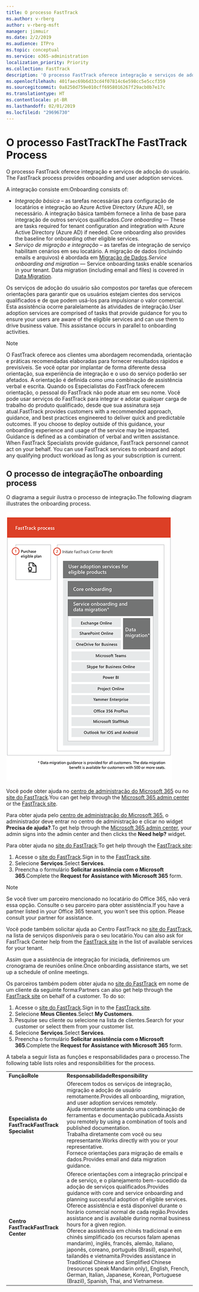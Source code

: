 ```yaml
---
title: O processo FastTrack
ms.author: v-rberg
author: v-rberg-msft
manager: jimmuir
ms.date: 2/2/2019
ms.audience: ITPro
ms.topic: conceptual
ms.service: o365-administration
localization_priority: Priority
ms.collection: FastTrack
description: 'O processo FastTrack oferece integração e serviços de adoção do usuário. '
ms.openlocfilehash: 401faec69b6d33cd4f07814c6e598cc5e5ccf359
ms.sourcegitcommit: 0a8250d759e010cff6958016267f29acb0b7e17c
ms.translationtype: HT
ms.contentlocale: pt-BR
ms.lasthandoff: 02/01/2019
ms.locfileid: "29696730"
---
```

# <a name="the-fasttrack-process"></a><span data-ttu-id="aee4b-103">O processo FastTrack</span><span class="sxs-lookup"><span data-stu-id="aee4b-103">The FastTrack Process</span></span>

<span data-ttu-id="aee4b-104">O processo FastTrack oferece integração e serviços de adoção do usuário. </span><span class="sxs-lookup"><span data-stu-id="aee4b-104">The FastTrack process provides onboarding and user adoption services.</span></span> 
  
<span data-ttu-id="aee4b-105">A integração consiste em:</span><span class="sxs-lookup"><span data-stu-id="aee4b-105">Onboarding consists of:</span></span>
  
- <span data-ttu-id="aee4b-p101">*Integração básica* – as tarefas necessárias para configuração de locatários e integração ao Azure Active Directory (Azure AD), se necessário. A integração básica também fornece a linha de base para integração de outros serviços qualificados.</span><span class="sxs-lookup"><span data-stu-id="aee4b-p101">*Core onboarding* — These are tasks required for tenant configuration and integration with Azure Active Directory (Azure AD) if needed. Core onboarding also provides the baseline for onboarding other eligible services.</span></span> 
- <span data-ttu-id="aee4b-p102">*Serviço de migração e integração* – as tarefas de integração de serviço habilitam cenários em seu locatário. A migração de dados (incluindo emails e arquivos) é abordada em [Migração de Dados](O365-data-migration.md).</span><span class="sxs-lookup"><span data-stu-id="aee4b-p102">*Service onboarding and migration* — Service onboarding tasks enable scenarios in your tenant. Data migration (including email and files) is covered in [Data Migration](O365-data-migration.md).</span></span> 
    
<span data-ttu-id="aee4b-p103">Os serviços de adoção do usuário são compostos por tarefas que oferecem orientações para garantir que os usuários estejam cientes dos serviços qualificados e de que podem usá-los para impulsionar o valor comercial. Esta assistência ocorre paralelamente às atividades de integração.</span><span class="sxs-lookup"><span data-stu-id="aee4b-p103">User adoption services are comprised of tasks that provide guidance for you to ensure your users are aware of the eligible services and can use them to drive business value. This assistance occurs in parallel to onboarding activities.</span></span>
  
> [!NOTE]
> <span data-ttu-id="aee4b-p104">O FastTrack oferece aos clientes uma abordagem recomendada, orientação e práticas recomendadas elaboradas para fornecer resultados rápidos e previsíveis. Se você optar por implantar de forma diferente dessa orientação, sua experiência de integração e o uso do serviço poderão ser afetados. A orientação é definida como uma combinação de assistência verbal e escrita. Quando os Especialistas do FastTrack oferecem orientação, o pessoal do FastTrack não pode atuar em seu nome. Você pode usar serviços do FastTrack para integrar e adotar qualquer carga de trabalho do produto qualificado, desde que sua assinatura seja atual.</span><span class="sxs-lookup"><span data-stu-id="aee4b-p104">FastTrack provides customers with a recommended approach, guidance, and best practices engineered to deliver quick and predictable outcomes. If you choose to deploy outside of this guidance, your onboarding experience and usage of the service may be impacted. Guidance is defined as a combination of verbal and written assistance. When FastTrack Specialists provide guidance, FastTrack personnel cannot act on your behalf. You can use FastTrack services to onboard and adopt any qualifying product workload as long as your subscription is current.</span></span> 
  
## <a name="the-onboarding-process"></a><span data-ttu-id="aee4b-117">O processo de integração</span><span class="sxs-lookup"><span data-stu-id="aee4b-117">The onboarding process</span></span>

<span data-ttu-id="aee4b-118">O diagrama a seguir ilustra o processo de integração.</span><span class="sxs-lookup"><span data-stu-id="aee4b-118">The following diagram illustrates the onboarding process.</span></span>
  
![Linha do tempo para uso do benefício de Integração](media/O365-Onboarding-Timeline.png)
  
<span data-ttu-id="aee4b-120">Você pode obter ajuda no [centro de administração do Microsoft 365](https://go.microsoft.com/fwlink/?linkid=2032704) ou no [site do FastTrack](https://go.microsoft.com/fwlink/?linkid=780698).</span><span class="sxs-lookup"><span data-stu-id="aee4b-120">You can get help through the [Microsoft 365 admin center](https://go.microsoft.com/fwlink/?linkid=2032704) or the [FastTrack site](https://go.microsoft.com/fwlink/?linkid=780698).</span></span> 

<span data-ttu-id="aee4b-121">Para obter ajuda pelo [centro de administração do Microsoft 365](https://go.microsoft.com/fwlink/?linkid=2032704), o administrador deve entrar no centro de administração e clicar no widget **Precisa de ajuda?**.</span><span class="sxs-lookup"><span data-stu-id="aee4b-121">To get help through the [Microsoft 365 admin center](https://go.microsoft.com/fwlink/?linkid=2032704), your admin signs into the admin center and then clicks the **Need help?** widget.</span></span> 

<span data-ttu-id="aee4b-122">Para obter ajuda no [site do FastTrack](https://go.microsoft.com/fwlink/?linkid=780698):</span><span class="sxs-lookup"><span data-stu-id="aee4b-122">To get help through the [FastTrack site](https://go.microsoft.com/fwlink/?linkid=780698):</span></span> 
1.  <span data-ttu-id="aee4b-123">Acesse o [site do FastTrack](https://go.microsoft.com/fwlink/?linkid=780698).</span><span class="sxs-lookup"><span data-stu-id="aee4b-123">Sign in to the [FastTrack site](https://go.microsoft.com/fwlink/?linkid=780698).</span></span> 
2.  <span data-ttu-id="aee4b-124">Selecione **Serviços**.</span><span class="sxs-lookup"><span data-stu-id="aee4b-124">Select **Services**.</span></span>
3.  <span data-ttu-id="aee4b-125">Preencha o formulário **Solicitar assistência com o Microsoft 365**.</span><span class="sxs-lookup"><span data-stu-id="aee4b-125">Complete the **Request for Assistance with Microsoft 365** form.</span></span> 
> [!NOTE]
>  <span data-ttu-id="aee4b-p105">Se você tiver um parceiro mencionado no locatário do Office 365, não verá essa opção. Consulte o seu parceiro para obter assistência.</span><span class="sxs-lookup"><span data-stu-id="aee4b-p105">If you have a partner listed in your Office 365 tenant, you won't see this option. Please consult your partner for assistance.</span></span> 
  
 <span data-ttu-id="aee4b-128">Você pode também solicitar ajuda ao Centro FastTrack no [site do FastTrack](https://go.microsoft.com/fwlink/?linkid=780698), na lista de serviços disponíveis para o seu locatário.</span><span class="sxs-lookup"><span data-stu-id="aee4b-128">You can also ask for FastTrack Center help from the [FastTrack site](https://go.microsoft.com/fwlink/?linkid=780698) in the list of available services for your tenant.</span></span> 
    
 <span data-ttu-id="aee4b-129">Assim que a assistência de integração for iniciada, definiremos um cronograma de reuniões online.</span><span class="sxs-lookup"><span data-stu-id="aee4b-129">Once onboarding assistance starts, we set up a schedule of online meetings.</span></span>
    
<span data-ttu-id="aee4b-p106">Os parceiros também podem obter ajuda no [site do FastTrack](https://go.microsoft.com/fwlink/?linkid=780698) em nome de um cliente da seguinte forma:</span><span class="sxs-lookup"><span data-stu-id="aee4b-p106">Partners can also get help through the [FastTrack site](https://go.microsoft.com/fwlink/?linkid=780698) on behalf of a customer. To do so:</span></span>
1.  <span data-ttu-id="aee4b-132">Acesse o [site do FastTrack](https://go.microsoft.com/fwlink/?linkid=780698).</span><span class="sxs-lookup"><span data-stu-id="aee4b-132">Sign in to the [FastTrack site](https://go.microsoft.com/fwlink/?linkid=780698).</span></span> 
2.  <span data-ttu-id="aee4b-133">Selecione **Meus Clientes**.</span><span class="sxs-lookup"><span data-stu-id="aee4b-133">Select **My Customers**.</span></span>
3.  <span data-ttu-id="aee4b-134">Pesquise seu cliente ou selecione na lista de clientes.</span><span class="sxs-lookup"><span data-stu-id="aee4b-134">Search for your customer or select them from your customer list.</span></span>
4.  <span data-ttu-id="aee4b-135">Selecione **Serviços**.</span><span class="sxs-lookup"><span data-stu-id="aee4b-135">Select **Services**.</span></span>
5.  <span data-ttu-id="aee4b-136">Preencha o formulário **Solicitar assistência com o Microsoft 365**.</span><span class="sxs-lookup"><span data-stu-id="aee4b-136">Complete the **Request for Assistance with Microsoft 365** form.</span></span> 

<span data-ttu-id="aee4b-137">A tabela a seguir lista as funções e responsabilidades para o processo.</span><span class="sxs-lookup"><span data-stu-id="aee4b-137">The following table lists roles and responsibilities for the process.</span></span>
    
|||
|:-----|:-----|
|<span data-ttu-id="aee4b-138">**Função**</span><span class="sxs-lookup"><span data-stu-id="aee4b-138">**Role**</span></span> <br/> |<span data-ttu-id="aee4b-139">**Responsabilidade**</span><span class="sxs-lookup"><span data-stu-id="aee4b-139">**Responsibility**</span></span> <br/> |
|<span data-ttu-id="aee4b-140">**Especialista do FastTrack**</span><span class="sxs-lookup"><span data-stu-id="aee4b-140">**FastTrack Specialist**</span></span> <br/> |<span data-ttu-id="aee4b-141">Oferecem todos os serviços de integração, migração e adoção de usuário remotamente.</span><span class="sxs-lookup"><span data-stu-id="aee4b-141">Provides all onboarding, migration, and user adoption services remotely.</span></span>  <br/> <span data-ttu-id="aee4b-142">Ajuda remotamente usando uma combinação de ferramentas e documentação publicada.</span><span class="sxs-lookup"><span data-stu-id="aee4b-142">Assists you remotely by using a combination of tools and published documentation.</span></span> <br/> <span data-ttu-id="aee4b-143">Trabalha diretamente com você ou seu representante.</span><span class="sxs-lookup"><span data-stu-id="aee4b-143">Works directly with you or your representative.</span></span> <br/> <span data-ttu-id="aee4b-144">Fornece orientações para migração de emails e dados.</span><span class="sxs-lookup"><span data-stu-id="aee4b-144">Provides email and data migration guidance.</span></span>|
|<span data-ttu-id="aee4b-145">**Centro FastTrack**</span><span class="sxs-lookup"><span data-stu-id="aee4b-145">**FastTrack Center**</span></span>  <br/> |<span data-ttu-id="aee4b-146">Oferece orientações com a integração principal e a de serviço, e o planejamento bem-sucedido da adoção de serviços qualificados.</span><span class="sxs-lookup"><span data-stu-id="aee4b-146">Provides guidance with core and service onboarding and planning successful adoption of eligible services.</span></span>  <br/> <span data-ttu-id="aee4b-147">Oferece assistência e está disponível durante o horário comercial normal de cada região.</span><span class="sxs-lookup"><span data-stu-id="aee4b-147">Provides assistance and is available during normal business hours for a given region.</span></span> <br/> <span data-ttu-id="aee4b-148">Oferece assistência em chinês tradicional e em chinês simplificado (os recursos falam apenas mandarim), inglês, francês, alemão, italiano, japonês, coreano, português (Brasil), espanhol, tailandês e vietnamita.</span><span class="sxs-lookup"><span data-stu-id="aee4b-148">Provides assistance in Traditional Chinese and Simplified Chinese (resources speak Mandarin only), English, French, German, Italian, Japanese, Korean, Portuguese (Brazil), Spanish, Thai, and Vietnamese.</span></span>|


  

